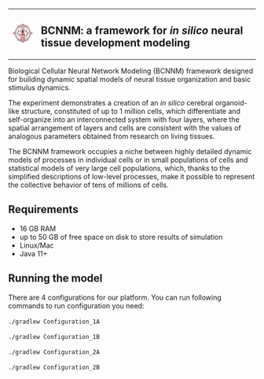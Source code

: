 <table border="0" cellspacing="0" cellpadding="0">
<tr>
  <td><img src='./bcnnm_git_logo.jpg' width=90></td><td><h2>BCNNM: a framework for <i>in silico</i> neural tissue development modeling </h1></td>
</tr>
</table>


Biological Cellular Neural Network Modeling (BCNNM) framework designed for building dynamic spatial models of neural tissue organization and basic stimulus dynamics. 

The experiment demonstrates a creation of an _in silico_ cerebral organoid-like structure, constituted of up to 1 million cells, which differentiate and self-organize into an interconnected system with four layers, where the spatial arrangement of layers and cells are consistent with the values of analogous parameters obtained from research on living tissues.

The BCNNM framework occupies a niche between highly detailed dynamic models of processes in individual cells or in small populations of cells and statistical models of very large cell populations, which, thanks to the simplified descriptions of low-level processes, make it possible to represent the collective behavior of tens of millions of cells.

## Requirements
- 16 GB RAM
- up to 50 GB of free space on disk to store results of simulation
- Linux/Mac
- Java 11+

## Running the model
There are 4 configurations for our platform. You can run following commands to run configuration you need:

`./gradlew Configuration_1A`

`./gradlew Configuration_1B`

`./gradlew Configuration_2A`

`./gradlew Configuration_2B`


